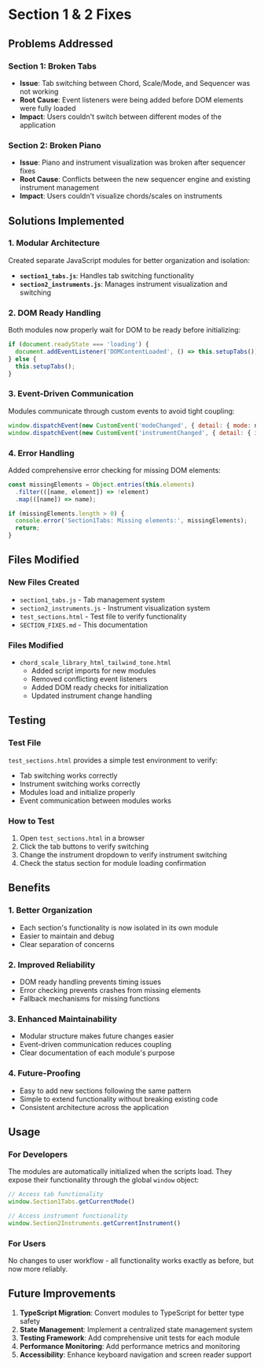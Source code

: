 # Section 1 & 2 Fixes

## Problems Addressed

### Section 1: Broken Tabs
- **Issue**: Tab switching between Chord, Scale/Mode, and Sequencer was not working
- **Root Cause**: Event listeners were being added before DOM elements were fully loaded
- **Impact**: Users couldn't switch between different modes of the application

### Section 2: Broken Piano
- **Issue**: Piano and instrument visualization was broken after sequencer fixes
- **Root Cause**: Conflicts between the new sequencer engine and existing instrument management
- **Impact**: Users couldn't visualize chords/scales on instruments

## Solutions Implemented

### 1. Modular Architecture
Created separate JavaScript modules for better organization and isolation:

- **`section1_tabs.js`**: Handles tab switching functionality
- **`section2_instruments.js`**: Manages instrument visualization and switching

### 2. DOM Ready Handling
Both modules now properly wait for DOM to be ready before initializing:
```javascript
if (document.readyState === 'loading') {
  document.addEventListener('DOMContentLoaded', () => this.setupTabs());
} else {
  this.setupTabs();
}
```

### 3. Event-Driven Communication
Modules communicate through custom events to avoid tight coupling:
```javascript
window.dispatchEvent(new CustomEvent('modeChanged', { detail: { mode: newMode } }));
window.dispatchEvent(new CustomEvent('instrumentChanged', { detail: { instrument: newInstrument } }));
```

### 4. Error Handling
Added comprehensive error checking for missing DOM elements:
```javascript
const missingElements = Object.entries(this.elements)
  .filter(([name, element]) => !element)
  .map(([name]) => name);

if (missingElements.length > 0) {
  console.error('Section1Tabs: Missing elements:', missingElements);
  return;
}
```

## Files Modified

### New Files Created
- `section1_tabs.js` - Tab management system
- `section2_instruments.js` - Instrument visualization system
- `test_sections.html` - Test file to verify functionality
- `SECTION_FIXES.md` - This documentation

### Files Modified
- `chord_scale_library_html_tailwind_tone.html`
  - Added script imports for new modules
  - Removed conflicting event listeners
  - Added DOM ready checks for initialization
  - Updated instrument change handling

## Testing

### Test File
`test_sections.html` provides a simple test environment to verify:
- Tab switching works correctly
- Instrument switching works correctly
- Modules load and initialize properly
- Event communication between modules works

### How to Test
1. Open `test_sections.html` in a browser
2. Click the tab buttons to verify switching
3. Change the instrument dropdown to verify instrument switching
4. Check the status section for module loading confirmation

## Benefits

### 1. Better Organization
- Each section's functionality is now isolated in its own module
- Easier to maintain and debug
- Clear separation of concerns

### 2. Improved Reliability
- DOM ready handling prevents timing issues
- Error checking prevents crashes from missing elements
- Fallback mechanisms for missing functions

### 3. Enhanced Maintainability
- Modular structure makes future changes easier
- Event-driven communication reduces coupling
- Clear documentation of each module's purpose

### 4. Future-Proofing
- Easy to add new sections following the same pattern
- Simple to extend functionality without breaking existing code
- Consistent architecture across the application

## Usage

### For Developers
The modules are automatically initialized when the scripts load. They expose their functionality through the global `window` object:

```javascript
// Access tab functionality
window.Section1Tabs.getCurrentMode()

// Access instrument functionality  
window.Section2Instruments.getCurrentInstrument()
```

### For Users
No changes to user workflow - all functionality works exactly as before, but now more reliably.

## Future Improvements

1. **TypeScript Migration**: Convert modules to TypeScript for better type safety
2. **State Management**: Implement a centralized state management system
3. **Testing Framework**: Add comprehensive unit tests for each module
4. **Performance Monitoring**: Add performance metrics and monitoring
5. **Accessibility**: Enhance keyboard navigation and screen reader support
